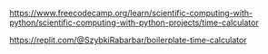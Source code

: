 https://www.freecodecamp.org/learn/scientific-computing-with-python/scientific-computing-with-python-projects/time-calculator

https://replit.com/@SzybkiRabarbar/boilerplate-time-calculator
